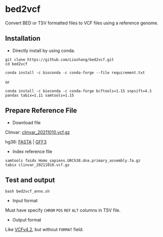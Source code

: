 # bed2vcf

Convert BED or TSV formatted files to VCF files using a reference genome.

## Installation

- Directly install by using conda.

```
git clone https://github.com/Liozhang/bed2vcf.git
cd bed2vcf
```

```
conda install -c bioconda -c conda-forge --file requirement.txt
```

or

```
conda install -c bioconda -c conda-forge bcftools=1.15 snpsift=4.3 pandas tabix=1.11 samtools=1.15
```

## Prepare Reference File

- Download file

Clinvar: [clinvar_20211010.vcf.gz](https://ftp.ncbi.nlm.nih.gov/pub/clinvar/vcf_GRCh38/clinvar_20211010.vcf.gz)

hg38: [FASTA](http://ftp.ensembl.org/pub/release-103/fasta/homo_sapiens/dna/Homo_sapiens.GRCh38.dna.primary_assembly.fa.gz) | [GFF3](http://ftp.ensembl.org/pub/release-103/gff3/homo_sapiens/Homo_sapiens.GRCh38.103.gff3.gz)

- Index reference file

```
samtools faidx Homo_sapiens.GRCh38.dna.primary_assembly.fa.gz
tabix clinvar_20211010.vcf.gz
```

## Test and output

```bash bed2vcf_anno.sh```

- Input format

Must have specify `CHROM` `POS` `REF` `ALT` columns in TSV file.

- Output format

Like [VCFv4.2](https://samtools.github.io/hts-specs/VCFv4.2.pdf), but without `FORMAT` field.
